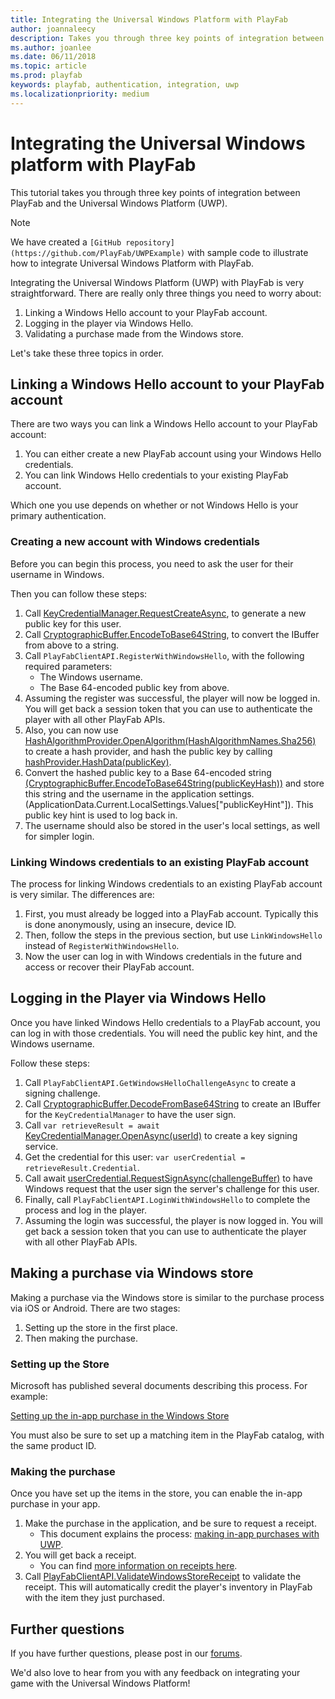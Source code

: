 ```yaml
---
title: Integrating the Universal Windows Platform with PlayFab
author: joannaleecy
description: Takes you through three key points of integration between PlayFab and the Universal Windows Platform (UWP).
ms.author: joanlee
ms.date: 06/11/2018
ms.topic: article
ms.prod: playfab
keywords: playfab, authentication, integration, uwp
ms.localizationpriority: medium
---
```


# Integrating the Universal Windows platform with PlayFab

This tutorial takes you through three key points of integration between PlayFab and the Universal Windows Platform (UWP).

> [!NOTE]
> We have created a `[GitHub repository](https://github.com/PlayFab/UWPExample)` with sample code to illustrate how to integrate Universal Windows Platform with PlayFab.

Integrating the Universal Windows Platform (UWP) with PlayFab is very straightforward. There are really only three things you need to worry about:

1. Linking a Windows Hello account to your PlayFab account.
2. Logging in the player via Windows Hello.
3. Validating a purchase made from the Windows store.

Let's take these three topics in order.

## Linking a Windows Hello account to your PlayFab account

There are two ways you can link a Windows Hello account to your PlayFab account:

1. You can either create a new PlayFab account using your Windows Hello credentials.
2. You can link Windows Hello credentials to your existing PlayFab account.

Which one you use depends on whether or not Windows Hello is your primary authentication.

### Creating a new account with Windows credentials

Before you can begin this process, you need to ask the user for their username in Windows.

Then you can follow these steps:

1. Call [KeyCredentialManager.RequestCreateAsync](/uwp/api/windows.security.credentials.keycredentialmanager), to generate a new public key for this user.
2. Call [CryptographicBuffer.EncodeToBase64String](/uwp/api/Windows.Security.Cryptography.CryptographicBuffer#Windows_Security_Cryptography_CryptographicBuffer_EncodeToBase64String_Windows_Storage_Streams_IBuffer_), to convert the IBuffer from above to a string.
3. Call `PlayFabClientAPI.RegisterWithWindowsHello`<!-- [PlayFabClientAPI.RegisterWithWindowsHello](xref:titleid.playfabapi.com.client.authentication.registerwithwindowshello) -->, with the following required parameters:  
   - The Windows username.
   - The Base 64-encoded public key from above.
4. Assuming the register was successful, the player will now be logged in. You will get back a session token that you can use to authenticate the player with all other PlayFab APIs.
5. Also, you can now use [HashAlgorithmProvider.OpenAlgorithm(HashAlgorithmNames.Sha256)](/uwp/api/windows.security.cryptography.core.hashalgorithmprovider#Windows_Security_Cryptography_Core_HashAlgorithmProvider_OpenAlgorithm_System_String_) to create a hash provider, and hash the public key by calling [hashProvider.HashData(publicKey)](/uwp/api/windows.security.cryptography.core.hashalgorithmprovider#Windows_Security_Cryptography_Core_HashAlgorithmProvider_HashData_Windows_Storage_Streams_IBuffer_).
6. Convert the hashed public key to a Base 64-encoded string [(CryptographicBuffer.EncodeToBase64String(publicKeyHash))](/uwp/api/Windows.Security.Cryptography.CryptographicBuffer#Windows_Security_Cryptography_CryptographicBuffer_EncodeToBase64String_Windows_Storage_Streams_IBuffer_) and store this string and the username in the application settings. (ApplicationData.Current.LocalSettings.Values["publicKeyHint"]). This public key hint is used to log back in.
7. The username should also be stored in the user's local settings, as well for simpler login.

### Linking Windows credentials to an existing PlayFab account

The process for linking Windows credentials to an existing PlayFab account is very similar. The differences are:

1. First, you must already be logged into a PlayFab account. Typically this is done anonymously, using an insecure, device ID.
2. Then, follow the steps in the previous section, but use `LinkWindowsHello`<!-- [LinkWindowsHello](xref:titleid.playfabapi.com.client.accountmanagement.linkwindowshello) --> instead of `RegisterWithWindowsHello`.
3. Now the user can log in with Windows credentials in the future and access or recover their PlayFab account.

## Logging in the Player via Windows Hello

Once you have linked Windows Hello credentials to a PlayFab account, you can log in with those credentials. You will need the public key hint, and the Windows username.

Follow these steps:

1. Call `PlayFabClientAPI.GetWindowsHelloChallengeAsync`<!-- [PlayFabClientAPI.GetWindowsHelloChallengeAsync](xref:titleid.playfabapi.com.client.authentication.getwindowshellochallenge) --> to create a signing challenge.
2. Call [CryptographicBuffer.DecodeFromBase64String](/uwp/api/Windows.Security.Cryptography.CryptographicBuffer#Windows_Security_Cryptography_CryptographicBuffer_DecodeFromBase64String_System_String_) to create an IBuffer for the `KeyCredentialManager` to have the user sign.
3. Call `var retrieveResult = await` [KeyCredentialManager.OpenAsync(userId)](/uwp/api/windows.security.credentials.keycredentialmanager#Windows_Security_Credentials_KeyCredentialManager_OpenAsync_System_String_) to create a key signing service.
4. Get the credential for this user: `var userCredential = retrieveResult.Credential`.
5. Call await [userCredential.RequestSignAsync(challengeBuffer)](/uwp/api/Windows.Security.Credentials.KeyCredential#Windows_Security_Credentials_KeyCredential_RequestSignAsync_Windows_Storage_Streams_IBuffer_) to have Windows request that the user sign the server's challenge for this user.
6. Finally, call `PlayFabClientAPI.LoginWithWindowsHello`<!-- [PlayFabClientAPI.LoginWithWindowsHello](xref:titleid.playfabapi.com.client.authentication.loginwithwindowshello) --> to complete the process and log in the player.
7. Assuming the login was successful, the player is now logged in. You will get back a session token that you can use to authenticate the player with all other PlayFab APIs.

## Making a purchase via Windows store

Making a purchase via the Windows store is similar to the purchase process via iOS or Android. There are two stages:

1. Setting up the store in the first place.
1. Then making the purchase.

### Setting up the Store

Microsoft has published several documents describing this process. For example:

[Setting up the in-app purchase in the Windows Store](/windows/uwp/publish/add-on-submissions)

You must also be sure to set up a matching item in the PlayFab catalog, with the same product ID.

### Making the purchase

Once you have set up the items in the store, you can enable the in-app purchase in your app.

1. Make the purchase in the application, and be sure to request a receipt.
   - This document explains the process: [making in-app purchases with UWP](/uwp/api/windows.applicationmodel.store.currentapp#Windows_ApplicationModel_Store_CurrentApp_RequestProductPurchaseAsync_System_String_System_Boolean_).
2. You will get back a receipt.
   - You can find [more information on receipts here](/windows/uwp/monetize/use-receipts-to-verify-product-purchases).
3. Call [PlayFabClientAPI.ValidateWindowsStoreReceipt](xref:titleid.playfabapi.com.client.platformspecificmethods.validatewindowsstorereceipt) to validate the receipt. This will automatically credit the player's inventory in PlayFab with the item they just purchased.

## Further questions

If you have further questions, please post in our [forums](https://community.playfab.com/index.html).

We'd also love to hear from you with any feedback on integrating your game with the Universal Windows Platform!
